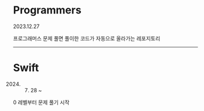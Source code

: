 # Programmers

2023.12.27

프로그래머스 문제 풀면 풀이한 코드가 자동으로 올라가는 레포지토리

---
# Swift

2024. 07. 28 ~
         
0 레벨부터 문제 풀기 시작


